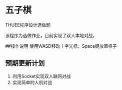# 五子棋
THUEE程序设计选做题

该程序为选做作业，目前实现了双人本地对战，

##操作说明
使用WASD移动十字光标，Space键放置棋子

## 预期更新计划
1. 利用Socket实现双人联网对战
2. 实现简单的人机对战
